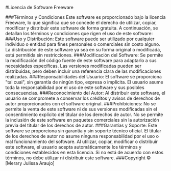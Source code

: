 #Licencia de Software Freeware

###Términos y Condiciones
Este software es proporcionado bajo la licencia Freeware, lo que significa que se concede el derecho de utilizar, copiar, modificar y distribuir este software de forma gratuita. A continuación, se detallan los términos y condiciones que rigen el uso de este software:
###Uso y Distribución:
Este software puede ser utilizado por cualquier individuo o entidad para fines personales o comerciales sin costo alguno.
La distribución de este software ya sea en su forma original o modificada, está permitida sin restricciones.
###Modificación del Software:
Se permite la modificación del código fuente de este software para adaptarlo a sus necesidades específicas.
Las versiones modificadas pueden ser distribuidas, pero deben incluir una referencia clara de las modificaciones realizadas.
###Responsabilidades del Usuario:
El software se proporciona "tal cual", sin garantía de ningún tipo, expresa o implícita.
El usuario asume toda la responsabilidad por el uso de este software y sus posibles consecuencias.
###Reconocimiento del Autor:
Al distribuir este software, el usuario se compromete a conservar los créditos y avisos de derechos de autor proporcionados con el software original.
###Prohibiciones:
No se permite la venta de este software ni de sus versiones modificadas sin el consentimiento explícito del titular de los derechos de autor.
No se permite la inclusión de este software en paquetes comerciales sin la autorización previa del titular de los derechos de autor.
###Garantías y Soporte:
Este software se proporciona sin garantía y sin soporte técnico oficial. El titular de los derechos de autor no asume ninguna responsabilidad por el uso o mal funcionamiento del software.
Al utilizar, copiar, modificar o distribuir este software, el usuario acepta automáticamente los términos y condiciones establecidos en esta licencia. Si no está de acuerdo con estos términos, no debe utilizar ni distribuir este software.
###Copyright © [Merary Julissa Araujo]

